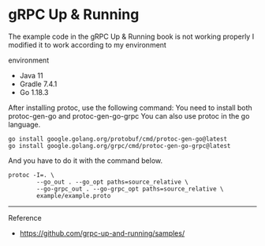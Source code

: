 # gRPC Up & Running

The example code in the gRPC Up & Running book is not working properly
I modified it to work according to my environment

environment
- Java 11
- Gradle 7.4.1
- Go 1.18.3

After installing protoc, use the following command:
You need to install both protoc-gen-go and protoc-gen-go-grpc
You can also use protoc in the go language.

```shell
go install google.golang.org/protobuf/cmd/protoc-gen-go@latest
go install google.golang.org/grpc/cmd/protoc-gen-go-grpc@latest
```

And you have to do it with the command below.

```shell
protoc -I=. \
	    --go_out . --go_opt paths=source_relative \
	    --go-grpc_out . --go-grpc_opt paths=source_relative \
	    example/example.proto
```

----
Reference
- https://github.com/grpc-up-and-running/samples/